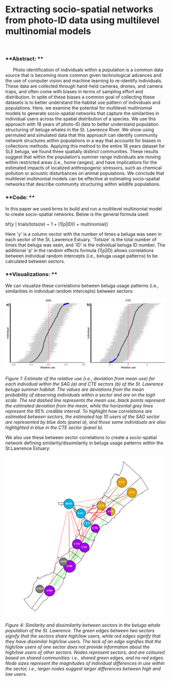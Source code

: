 # Extracting socio-spatial networks from photo-ID data using multilevel multinomial models
<br>

### **Abstract: **
&nbsp;&nbsp;&nbsp;&nbsp;&nbsp;&nbsp;Photo identification of individuals within a population is a common data source that is becoming more common given technological advances and the use of computer vision and machine learning to re-identify individuals. These data are collected through hand-held cameras, drones, and camera traps, and often come with biases in terms of sampling effort and distribution. In spite of these biases a common goal of collecting these datasets is to better understand the habitat use pattern of individuals and populations. Here, we examine the potential for multilevel multinomial models to generate socio-spatial networks that capture the similarities in individual users across the spatial distribution of a species. We use this approach with 18 years of photo-ID data to better understand population structuring of beluga whales in the St. Lawrence River. We show using permuted and simulated data that this approach can identify community network structures within populations in a way that accounts for biases in collections methods. Applying this method to the entire 18 years dataset for SLE beluga, we found three spatially distinct communities. These results suggest that within the population’s summer range individuals are moving within restricted areas (i.e., home ranges), and have implications for the estimated impacts of localized anthropogenic stressors, such as chemical pollution or acoustic disturbances on animal populations. We conclude that multilevel multinomial models can be effective at estimating socio-spatial networks that describe community structuring within wildlife populations. 
<br>
 
### **Code: **

 In this paper we used brms to build and run a multilevel multinomial model to create socio-spatial networks. Below is the general formula used:
 
  bf(y | trials(totsize) ~ 1 + (1|p|ID)) + multinomial()
  
 Here 'y' is a column vector with the number of times a beluga was seen in each sector of the St. Lawrence Estuary. 'Totsize' is the total number of times that beluga was seen, and 'ID' is the individual beluga ID number. The additional 'p' in the random effects formula (1|p|ID) allows correlations between individual random intercepts (i.e., beluga usage patterns) to be calculated between sectors.
<br>
 
### **Visualizations: **
 We can visualize these correlations between beluga usage patterns (i.e., similarities in individual random intercepts) between sectors:
 
 ![](inst/figs/Fig_relative_use_randomEffects.png)
 
 *Figure 1: Estimate of the relative use (i.e., deviation from mean use) for each individual within the SAG (a) and CTE sectors (b) of the St. Lawrence beluga summer habitat. The values are deviations from the mean probability of observing individuals within a sector and are on the logit scale. The red dashed line represents the mean use, black points represent the estimated deviation from the mean, while the horizontal grey lines represent the 95% credible interval. To highlight how correlations are estimated between sectors, the estimated top 10 users of the SAG sector are represented by blue dots (panel a), and those same individuals are also highlighted in blue in the CTE sector (panel b).*
 
 
 We also use these between sector correlations to create a socio-spatial network defining similarity/dissimilarity in beluga usage patterns within the St.Lawrence Estuary:
 
 ![](inst/figs/Spatial_comm_net.png)

*Figure 4: Similarity and dissimilarity between sectors in the beluga whale population of the St. Lawrence. The green edges between two sectors signify that the sectors share high/low users, while red edges signify that they have dissimilar high/low users. The lack of an edge signifies that the high/low users of one sector does not provide information about the high/low users of other sectors. Nodes represent sectors, and are coloured based on shared communities: i.e., shared green edges, and no red edges. Node sizes represent the magnitudes of individual differences in use within the sector, i.e., larger nodes suggest larger differences between high and low users.*
